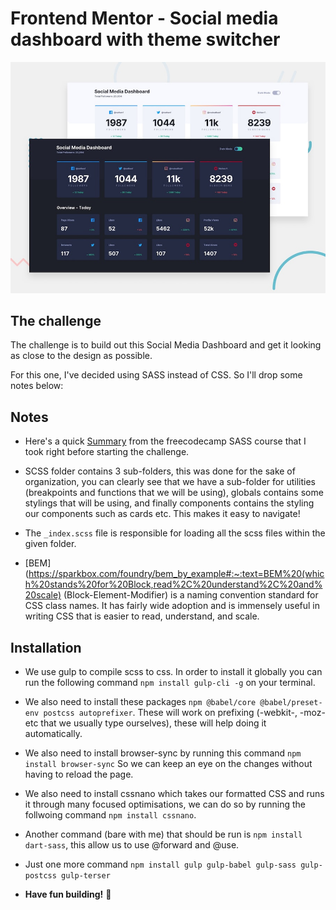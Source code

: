 # Frontend Mentor - Social media dashboard with theme switcher

![Design preview for the Social media dashboard with theme switcher coding challenge](./design/desktop-preview.jpg)

## The challenge

The challenge is to build out this Social Media Dashboard and get it looking as close to the design as possible.

For this one, I've decided using SASS instead of CSS. So I'll drop some notes below:

## Notes

- Here's a quick [Summary](https://danialearns.notion.site/SASS-f860ee7ea4f0476ea9efefe5b42f9777) from the freecodecamp SASS course that I took right before starting the challenge.

- SCSS folder contains 3 sub-folders, this was done for the sake of organization, you can clearly see that we have a sub-folder for utilities (breakpoints and functions that we will be using), globals contains some stylings that will be using, and finally components contains the styling our components such as cards etc. This makes it easy to navigate!

- The `_index.scss` file is responsible for loading all the scss files within the given folder.

- [BEM](https://sparkbox.com/foundry/bem_by_example#:~:text=BEM%20(which%20stands%20for%20Block,read%2C%20understand%2C%20and%20scale) (Block-Element-Modifier) is a naming convention standard for CSS class names. It has fairly wide adoption and is immensely useful in writing CSS that is easier to read, understand, and scale.

## Installation

- We use gulp to compile scss to css. In order to install it globally you can run the following command `npm install gulp-cli -g` on your terminal.

- We also need to install these packages `npm @babel/core @babel/preset-env postcss autoprefixer`. These will work on prefixing (-webkit-, -moz- etc that we usually type ourselves), these will help doing it automatically.

- We also need to install browser-sync by running this command `npm install browser-sync` So we can keep an eye on the changes without having to reload the page.

- We also need to install cssnano which takes our formatted CSS and runs it through many focused optimisations, we can do so by running the follwoing command `npm install cssnano`.

- Another command (bare with me) that should be run is `npm install dart-sass`, this allow us to use @forward and @use.

- Just one more command `npm install gulp gulp-babel gulp-sass gulp-postcss gulp-terser`

- **Have fun building!** 🚀
